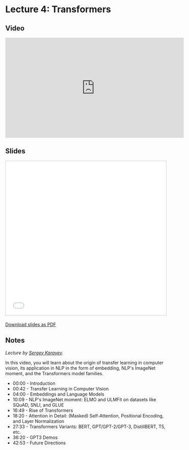 # Lecture 4: Transformers

## Video

<iframe width="560" height="315" src="https://www.youtube.com/embed/lOYT3-UbUvw" frameborder="0" allow="accelerometer; autoplay; clipboard-write; encrypted-media; gyroscope; picture-in-picture" allowfullscreen></iframe>

## Slides

<iframe src="//www.slideshare.net/slideshow/embed_code/key/9f22eS7VTxHplM" width="595" height="485" frameborder="0" marginwidth="0" marginheight="0" scrolling="no" style="border:1px solid #CCC; border-width:1px; margin-bottom:5px; max-width: 100%;" allowfullscreen> </iframe>

[Download slides as PDF](https://drive.google.com/file/d/16wOruUY4x3tdeTncwi3AdoM75ZE57Gr4/view?usp=sharing)

## Notes

*Lecture by [Sergey Karayev](https://sergeykarayev.com).*

In this video, you will learn about the origin of transfer learning in computer vision, its application in NLP in the form of embedding, NLP's ImageNet moment, and the Transformers model families.

- 00:00 - Introduction
- 00:42 - Transfer Learning in Computer Vision
- 04:00 - Embeddings and Language Models
- 10:09 - NLP's ImageNet moment: ELMO and ULMFit on datasets like SQuAD, SNLI, and GLUE
- 16:49 - Rise of Transformers
- 18:20 - Attention in Detail: (Masked) Self-Attention, Positional Encoding, and Layer Normalization
- 27:33 - Transformers Variants: BERT, GPT/GPT-2/GPT-3, DistillBERT, T5, etc.
- 36:20 - GPT3 Demos
- 42:53 - Future Directions
